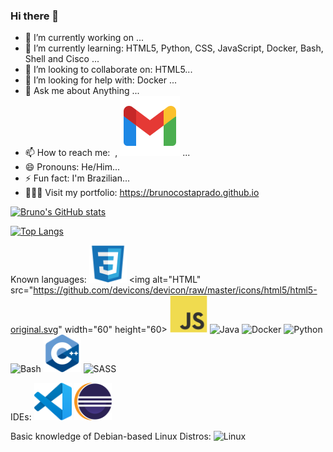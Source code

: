 ### Hi there 👋

<!--
**BrunoCostaPrado/BrunoCostaPrado** is a ✨ _special_ ✨ repository because its `README.md` (this file) appears on your GitHub profile.

Here are some ideas to get you started:
-->
- 🔭 I’m currently working on ...
- 🌱 I’m currently learning: HTML5, Python, CSS, JavaScript, Docker, Bash, Shell and Cisco ...
- 👯 I’m looking to collaborate on: HTML5...
- 🤔 I’m looking for help with: Docker ... 
- 💬 Ask me about Anything ...
- 📫 How to reach me: <a href="https://www.linkedin.com/in/brunocostaprado/"><img src="https://github.com/BrunoCostaPrado/devicon/blob/master/icons/linkedin/linkedin-original-wordmark.svg" alt=""></a>
 , <a href="mailto:brunocostaprado@gmail.com"><img src="https://github.com/BrunoCostaPrado/devicon/blob/master/icons/gmail/Gmail.svg" alt=""></a> ...
- 😄 Pronouns: He/Him...
- ⚡ Fun fact: I'm Brazilian...
- 👨🏾‍💻 Visit my portfolio: https://brunocostaprado.github.io
  
[![Bruno's GitHub stats](https://github-readme-stats.vercel.app/api?username=BrunoCostaPrado)](https://github.com/BrunoCostaPrado/BrunoCostaPrado)

[![Top Langs](https://github-readme-stats.vercel.app/api/top-langs/?username=BrunoCostaPrado)](https://github.com/BrunoCostaPrado/BrunoCostaPrado)


Known languages:
<img alt="CSS" src="https://github.com/devicons/devicon/raw/master/icons/css3/css3-original.svg" width="60" height="60"> 
<img alt="HTML" src="https://github.com/devicons/devicon/raw/master/icons/html5/html5-original.svg" width="60" height="60>
<img alt="JS" src="https://github.com/devicons/devicon/raw/master/icons/javascript/javascript-original.svg"  width="60" height="60">
<img alt="Java" src="https://github.com/BrunoCostaPrado/devicon/blob/master/icons/java/java-original.svg"  width="60" height="60">
<img alt="Docker" src="https://github.com/BrunoCostaPrado/devicon/blob/master/icons/docker/docker-original.svg"  width="60" height="60">
<img alt="Python" src="https://github.com/BrunoCostaPrado/devicon/blob/master/icons/python/python-original.svg"  width="60" height="60">
<img alt="Bash" src="https://github.com/BrunoCostaPrado/devicon/blob/master/icons/bash/bash-original.svg"  width="60" height="60">
<img alt="C++" src="https://github.com/BrunoCostaPrado/devicon/blob/master/icons/cplusplus/cplusplus-original.svg"  width="60" height="60">
<img alt="SASS" src="https://github.com/BrunoCostaPrado/devicon/blob/master/icons/sass/sass-original.svg"  width="60" height="60">

IDEs:
<img alt="Vscode" src="https://github.com/BrunoCostaPrado/devicon/blob/master/icons/vscode/vscode-original.svg"  width="60" height="60">
<img alt="Eclipse" src="https://github.com/BrunoCostaPrado/devicon/blob/master/icons/eclipse/eclipse.svg"  width="60" height="60">

Basic knowledge of Debian-based Linux Distros:
<img alt="Linux" src="https://github.com/BrunoCostaPrado/devicon/blob/master/icons/linux/linux-original.svg" width="60" height="60"> 
